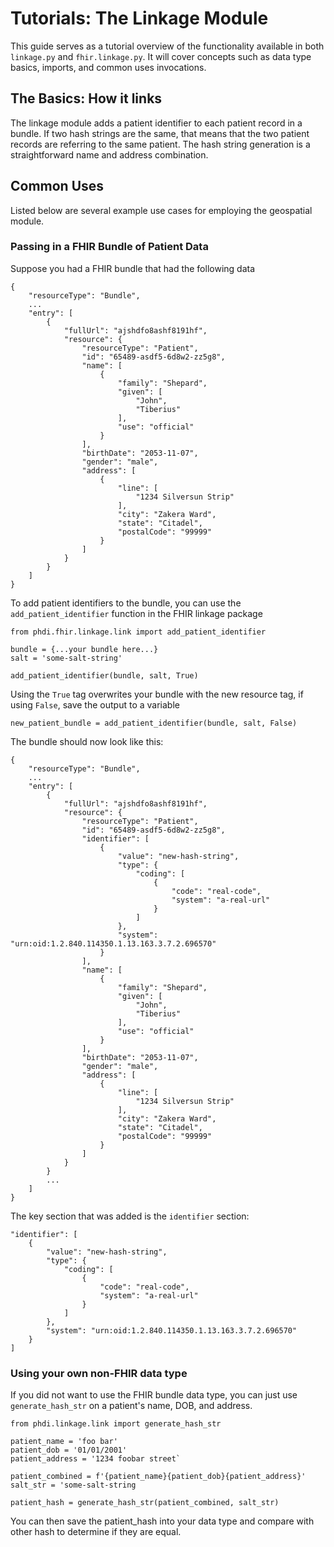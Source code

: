 # Tutorials: The Linkage Module

This guide serves as a tutorial overview of the functionality available in both `linkage.py` and `fhir.linkage.py`. It will cover concepts such as data type basics, imports, and common uses invocations.

## The Basics: How it links

The linkage module adds a patient identifier to each patient record in a bundle. If two hash strings are the same, that means that the two patient records are referring to the same patient. The hash string generation is a straightforward name and address combination. 

## Common Uses
Listed below are several example use cases for employing the geospatial module.

### Passing in a FHIR Bundle of Patient Data
Suppose you had a FHIR bundle that had the following data

```
{
    "resourceType": "Bundle",
    ...
    "entry": [
        {
            "fullUrl": "ajshdfo8ashf8191hf",
            "resource": {
                "resourceType": "Patient",
                "id": "65489-asdf5-6d8w2-zz5g8",
                "name": [
                    {
                        "family": "Shepard",
                        "given": [
                            "John",
                            "Tiberius"
                        ],
                        "use": "official"
                    }
                ],
                "birthDate": "2053-11-07",
                "gender": "male",
                "address": [
                    {
                        "line": [
                            "1234 Silversun Strip"
                        ],
                        "city": "Zakera Ward",
                        "state": "Citadel",
                        "postalCode": "99999"
                    }
                ]
            }
        }
    ]
}
```

To add patient identifiers to the bundle, you can use the `add_patient_identifier` function in the FHIR linkage package

```
from phdi.fhir.linkage.link import add_patient_identifier

bundle = {...your bundle here...}
salt = 'some-salt-string'

add_patient_identifier(bundle, salt, True)
```

Using the `True` tag overwrites your bundle with the new resource tag, if using `False`, save the output to a variable
```
new_patient_bundle = add_patient_identifier(bundle, salt, False)
```

The bundle should now look like this:
```
{
    "resourceType": "Bundle",
    ...
    "entry": [
        {
            "fullUrl": "ajshdfo8ashf8191hf",
            "resource": {
                "resourceType": "Patient",
                "id": "65489-asdf5-6d8w2-zz5g8",
                "identifier": [
                    {
                        "value": "new-hash-string", 
                        "type": {
                            "coding": [
                                {
                                    "code": "real-code",
                                    "system": "a-real-url"
                                }
                            ]
                        },
                        "system": "urn:oid:1.2.840.114350.1.13.163.3.7.2.696570"
                    }
                ],
                "name": [
                    {
                        "family": "Shepard",
                        "given": [
                            "John",
                            "Tiberius"
                        ],
                        "use": "official"
                    }
                ],
                "birthDate": "2053-11-07",
                "gender": "male",
                "address": [
                    {
                        "line": [
                            "1234 Silversun Strip"
                        ],
                        "city": "Zakera Ward",
                        "state": "Citadel",
                        "postalCode": "99999"
                    }
                ]
            }
        }
        ...
    ]
}
```

The key section that was added is the `identifier` section: 
```
"identifier": [
    {
        "value": "new-hash-string", 
        "type": {
            "coding": [
                {
                    "code": "real-code",
                    "system": "a-real-url"
                }
            ]
        },
        "system": "urn:oid:1.2.840.114350.1.13.163.3.7.2.696570"
    }
]
```

### Using your own non-FHIR data type 
If you did not want to use the FHIR bundle data type, you can just use `generate_hash_str` on a patient's name, DOB, and address.

```
from phdi.linkage.link import generate_hash_str

patient_name = 'foo bar'
patient_dob = '01/01/2001'
patient_address = '1234 foobar street`

patient_combined = f'{patient_name}{patient_dob}{patient_address}'
salt_str = 'some-salt-string

patient_hash = generate_hash_str(patient_combined, salt_str)

```

You can then save the patient_hash into your data type and compare with other hash to determine if they are equal. 